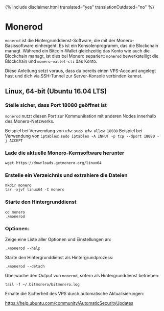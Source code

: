 {% include disclaimer.html translated="yes" translationOutdated="no" %}

# Monerod

`monerod` ist die Hintergrunddienst-Software, die mit der
Monero-Basissoftware einhergeht. Es ist ein Konsolenprogramm, das die
Blockchain managt. Während ein Bitcoin-Wallet gleichzeitig das Konto wie
auch die Blockchain managt, ist dies bei Monero separiert: `monerod`
bewerkstelligt die Blockchain und `monero-wallet-cli` das Konto.

Diese Anleitung setzt voraus, dass du bereits einen VPS-Account angelegt
hast und dich via SSH-Tunnel zur Server-Konsole verbinden kannst.

## Linux, 64-bit (Ubuntu 16.04 LTS)

### Stelle sicher, dass Port 18080 geöffnet ist

`monerod` nutzt diesen Port zur Kommunikation mit anderen Nodes innerhalb
des Monero-Netzwerks.

Beispiel bei Verwendung von `ufw`: `sudo ufw allow 18080` Beispiel bei
Verwendung von `iptables`: `sudo iptables -A INPUT -p tcp --dport 18080 -j
ACCEPT`

### Lade die aktuelle Monero-Kernsoftware herunter

    wget https://downloads.getmonero.org/linux64

### Erstelle ein Verzeichnis und extrahiere die Dateien

    mkdir monero
    tar -xjvf linux64 -C monero

### Starte den Hintergrunddienst

    cd monero
    ./monerod

### Optionen:

Zeige eine Liste aller Optionen und Einstellungen an:

    ./monerod --help

Starte den Hintergrunddienst als Hintergrundprozess:

    ./monerod --detach

Überwache den Output von `monerod`, sofern als Hintergrunddienst betrieben:

    tail -f ~/.bitmonero/bitmonero.log

Erhalte die Sicherheit des VPS durch automatische Aktualisierungen:

https://help.ubuntu.com/community/AutomaticSecurityUpdates


